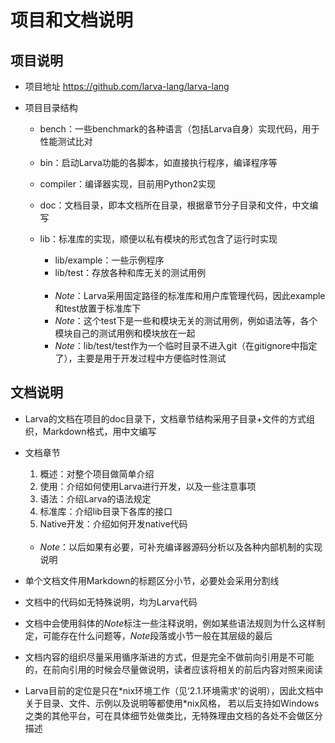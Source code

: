 # **项目和文档说明**

## **项目说明**

* 项目地址
<https://github.com/larva-lang/larva-lang>

* 项目目录结构

    * bench：一些benchmark的各种语言（包括Larva自身）实现代码，用于性能测试比对
    * bin：启动Larva功能的各脚本，如直接执行程序，编译程序等
    * compiler：编译器实现，目前用Python2实现
    * doc：文档目录，即本文档所在目录，根据章节分子目录和文件，中文编写
    * lib：标准库的实现，顺便以私有模块的形式包含了运行时实现
        * lib/example：一些示例程序
        * lib/test：存放各种和库无关的测试用例

        <br>

        * *Note*：Larva采用固定路径的标准库和用户库管理代码，因此example和test放置于标准库下
        * *Note*：这个test下是一些和模块无关的测试用例，例如语法等，各个模块自己的测试用例和模块放在一起
        * *Note*：lib/test/test作为一个临时目录不进入git（在gitignore中指定了），主要是用于开发过程中方便临时性测试

## **文档说明**

* Larva的文档在项目的doc目录下，文档章节结构采用子目录+文件的方式组织，Markdown格式，用中文编写

* 文档章节
    1. 概述：对整个项目做简单介绍
    1. 使用：介绍如何使用Larva进行开发，以及一些注意事项
    1. 语法：介绍Larva的语法规定
    1. 标准库：介绍lib目录下各库的接口
    1. Native开发：介绍如何开发native代码

    <br>

    * *Note*：以后如果有必要，可补充编译器源码分析以及各种内部机制的实现说明

* 单个文档文件用Markdown的标题区分小节，必要处会采用分割线

* 文档中的代码如无特殊说明，均为Larva代码

* 文档中会使用斜体的*Note*标注一些注释说明，例如某些语法规则为什么这样制定，可能存在什么问题等，*Note*段落或小节一般在其层级的最后

* 文档内容的组织尽量采用循序渐进的方式，但是完全不做前向引用是不可能的，在前向引用的时候会尽量做说明，读者应该将相关的前后内容对照来阅读

* Larva目前的定位是只在\*nix环境工作（见‘2.1.环境需求’的说明），因此文档中关于目录、文件、示例以及说明等都使用\*nix风格，
若以后支持如Windows之类的其他平台，可在具体细节处做类比，无特殊理由文档的各处不会做区分描述
